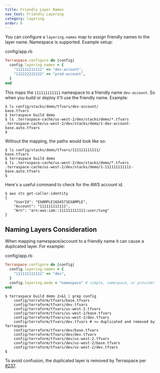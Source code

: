 ```yaml
---
title: Friendly Layer Names
nav_text: Friendly Layering
category: layering
order: 6
---
```


You can configure a `layering.names` map to assign friendly names to the layer name.  Namespace is supported. Example setup:

config/app.rb

```ruby
Terraspace.configure do |config|
  config.layering.names = {
    "111111111111" => "dev-account",
    "222222222222" => "prod-account",
  }
end
```

This maps the `111111111111` namespace to a friendly  name `dev-account`. So when you build or deploy it'll use the friendly name. Example:

    $ ls config/stacks/demo/tfvars/dev-account/
    base.tfvars
    $ terraspace build demo
    $ ls .terraspace-cache/us-west-2/dev/stacks/demo/*.tfvars
    .terraspace-cache/us-west-2/dev/stacks/demo/1-dev-account-base.auto.tfvars
    $

Without the mapping, the paths would look like so:

    $ ls config/stacks/demo/tfvars/111111111111/
    base.tfvars
    $ terraspace build demo
    $ ls .terraspace-cache/us-west-2/dev/stacks/demo/*.tfvars
    .terraspace-cache/us-west-2/dev/stacks/demo/1-111111111111-base.auto.tfvars
    $

Here's a useful command to check for the AWS account id.

    $ aws sts get-caller-identity
    {
        "UserId": "EXAMPLE16O4571EXAMPLE",
        "Account": "111111111111",
        "Arn": "arn:aws:iam::111111111111:user/tung"
    }

## Naming Layers Consideration

When mapping namespace/account to a friendly name it can cause a duplicated layer. For example:

config/app.rb

```ruby
Terraspace.configure do |config|
  config.layering.names = {
    "111111111111" => "dev",
  }
  config.layering.mode = "namespace" # simple, namespace, or provider
end
```

    $ terraspace build demo 2>&1 | grep config
        config/terraform/tfvars/base.tfvars
        config/terraform/tfvars/dev.tfvars
        config/terraform/tfvars/us-west-2.tfvars
        config/terraform/tfvars/us-west-2/base.tfvars
        config/terraform/tfvars/us-west-2/dev.tfvars
        config/terraform/tfvars/dev.tfvars # <= duplicated and removed by Terraspace
        config/terraform/tfvars/dev/base.tfvars
        config/terraform/tfvars/dev/dev.tfvars
        config/terraform/tfvars/dev/us-west-2.tfvars
        config/terraform/tfvars/dev/us-west-2/base.tfvars
        config/terraform/tfvars/dev/us-west-2/dev.tfvars
    $

To avoid confusion, the duplicated layer is removed by Terraspace per [#237](https://github.com/boltops-tools/terraspace/pull/237).
